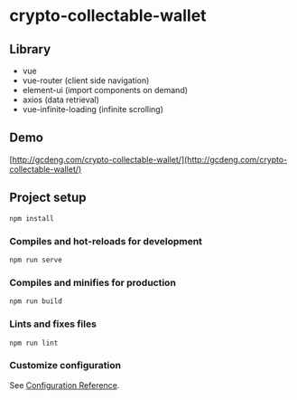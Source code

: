 # crypto-collectable-wallet

## Library
- vue
- vue-router (client side navigation)
- element-ui (import components on demand)
- axios (data retrieval)
- vue-infinite-loading (infinite scrolling)

## Demo
[http://gcdeng.com/crypto-collectable-wallet/](http://gcdeng.com/crypto-collectable-wallet/)

## Project setup
```
npm install
```

### Compiles and hot-reloads for development
```
npm run serve
```

### Compiles and minifies for production
```
npm run build
```

### Lints and fixes files
```
npm run lint
```

### Customize configuration
See [Configuration Reference](https://cli.vuejs.org/config/).
